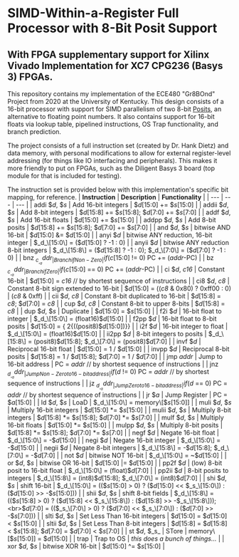 # SIMD-Within-a-Register Full Processor with 8-Bit Posit Support
## With FPGA supplementary support for Xilinx Vivado Implementation for XC7 CPG236 (Basys 3) FPGAs.

This repository contains my implementation of the ECE480 "Gr8BOnd" Project from 2020 at the University of Kentucky. This design consists of a 16-bit processor with support for SIMD parallelism of two 8-bit [Posits](http://www.johngustafson.net/pdfs/BeatingFloatingPoint.pdf), an alternative to floating point numbers. It also contains support for 16-bit floats via lookup table, pipelined instructions, OS Trap functionality, and branch prediction.

The project consists of a full instruction set (created by Dr. Hank Dietz) and data memory, with personal modifications to allow for external register-level addressing (for things like IO interfacing and peripherals). This makes it more friendly to put on FPGAs, such as the Diligent Basys 3 board (top module for that is included for testing). 

The instruction set is provided below with this implementation's specific bit mapping, for reference.
| **Instruction** | **Description** | **Functionality** |
| --- | --- | --- |
| addi $_d_, $_s_ | Add 16-bit integers | $_d_\[15:0\] += $_s_\[15:0\] |
| addii $_d_, $_s_ | Add 8-bit integers | $_d_\[15:8\] += $_s_\[15:8\]; $_d_\[7:0\] += $_s_\[7:0\] |
| addf $_d_, $_s_ | Add 16-bit floats | $_d_\[15:0\] += $_s_\[15:0\] |
| addpp $_d_, $_s_ | Add 8-bit posits | $_d_\[15:8\] += $_s_\[15:8\]; $_d_\[7:0\] += $_s_\[7:0\] |
| and $_d_, $_s_ | bitwise AND 16-bit | $_d_\[15:0\] &= $_d_\[15:0\] |
| anyi $_d_ | bitwise ANY reduction, 16-bit integer | $_d_\[15:0\] = ($_d_\[15:0\] ? -1 : 0) |
| anyii $_d_ | bitwise ANY reduction 8-bit integers | $_d_\[15:8\] = ($_d_\[15:8\] ? -1 : 0); $_d_\[7:0\] = ($_d_\[7:0\] ? -1 : 0) |
| bnz $_c_, _addr_ | Branch if Non-Zero | if ($_c_\[15:0\] != 0) PC += (_addr_\-PC) |
| bz $_c_, _addr_ | Branch if Zero | if ($_c_\[15:0\] == 0) PC += (_addr_\-PC) |
| ci $_d_, _c16_ | Constant 16-bit | $_d_\[15:0\] = _c16_ // by shortest sequence of instructions |
| ci8 $_d_, _c8_ | Constant 8-bit sign extended to 16-bit | $_d_\[15:0\] = ((_c8_ & 0x80) ? 0xff00 : 0) \| (_c8_ & 0xff) |
| cii $_d_, _c8_ | Constant 8-bit duplicated to 16-bit | $_d_\[15:8\] = _c8_; $_d_\[7:0\] = _c8_ |
| cup $_d_, _c8_ | Constant 8-bit to upper 8-bits | $_d_\[15:8\] = _c8_ |
| dup $_d_, $_s_ | Duplicate | $_d_\[15:0\] = $_s_\[15:0\] |
| f2i $_d_ | 16-bit float to integer | $_d_\[15:0\] = (float16)$_d_\[15:0\] |
| f2pp $_d_ | 16-bit float to 8-bit posits | $_d_\[15:0\] = { 2{((posit8)$_d_\[15:0\])}} |
| i2f $_d_ | 16-bit integer to float | $_d_\[15:0\] = (float16)$_d_\[15:0\] |
| ii2pp $_d_ | 8-bit integers to posits | $_d_\[15:8\] = (posit8)$_d_\[15:8\]; $_d_\[7:0\] = (posit8)$_d_\[7:0\] |
| invf $_d_ | Reciprocal 16-bit float | $_d_\[15:0\] = 1 / $_d_\[15:0\] |
| invpp $_d_ | Reciprocal 8-bit posits | $_d_\[15:8\] = 1 / $_d_\[15:8\]; $_d_\[7:0\] = 1 / $_d_\[7:0\] |
| jmp _addr_ | Jump to 16-bit address | PC = _addr_ // by shortest sequence of instructions |
| jnz $_d_, _addr_ | Jump Non-Zero to 16-bit address | if ($_d_ != 0) PC = _addr_ // by shortest sequence of instructions |
| jz $_d_, _addr_ | Jump Zero to 16-bit address | if ($_d_ == 0) PC = _addr_ // by shortest sequence of instructions |
| jr $_a_ | Jump Register | PC = $_a_\[15:0\] |
| ld $_d_, $_s_ | LoaD | $_d_\[15:0\] = memory\[$_s_\[15:0\]\] |
| muli $_d_, $_s_ | Multiply 16-bit integers | $_d_\[15:0\] \*= $_s_\[15:0\] |
| mulii $_d_, $_s_ | Multiply 8-bit integers | $_d_\[15:8\] \*= $_s_\[15:8\]; $_d_\[7:0\] \*= $_s_\[7:0\] |
| mulf $_d_, $_s_ | Multiply 16-bit floats | $_d_\[15:0\] \*= $_s_\[15:0\] |
| mulpp $_d_, $_s_ | Multiply 8-bit posits | $_d_\[15:8\] \*= $_s_\[15:8\]; $_d_\[7:0\] \*= $_s_\[7:0\] |
| negf $_d_ | Negate 16-bit float | $_d_\[15:0\] = -$_d_\[15:0\] |
| negi $_d_ | Negate 16-bit integer | $_d_\[15:0\] = -$_d_\[15:0\] |
| negii $_d_ | Negate 8-bit integers | $_d_\[15:8\] = -$_d_\[15:8\]; $_d_\[7:0\] = -$_d_\[7:0\] |
| not $_d_ | bitwise NOT 16-bit | $_d_\[15:0\] = ~$_d_\[15:0\] |
| or $_d_, $_s_ | bitwise OR 16-bit | $_d_\[15:0\] \|= $_d_\[15:0\] |
| pp2f $_d_ | (low) 8-bit posit to 16-bit float | $_d_\[15:0\] = (float)$_d_\[7:0\] |
| pp2ii $_d_ | 8-bit posits to integers | $_d_\[15:8\] = (int8)$_d_\[15:8\]; $_d_\[7:0\] = (int8)$_d_\[7:0\] |
| shi $_d_, $_s_ | shift 16-bit | $_d_\[15:0\] = (($_s_\[15:0\] > 0) ? ($_d_\[15:0\] << $_s_\[15:0\]) : ($_d_\[15:0\] >> -$_s_\[15:0\])) |
| shii $_d_, $_s_ | shift 8-bit fields | $_d_\[15:8\] = (($_s_\[15:8\] > 0) ? ($_d_\[15:8\] << $_s_\[15:8\]) : ($_d_\[15:8\] >> -$_s_\[15:8\]));  <br>$_d_\[7:0\] = (($_s_\[7:0\] > 0) ? ($_d_\[7:0\] << $_s_\[7:0\]) : ($_d_\[7:0\] >> -$_s_\[7:0\])) |
| slti $_d_, $_s_ | Set Less Than 16-bit integers | $_d_\[15:0\] = $_d_\[15:0\] < $_s_\[15:0\] |
| sltii $_d_, $_s_ | Set Less Than 8-bit integers | $_d_\[15:8\] = $_d_\[15:8\] < $_s_\[15:8\]; $_d_\[7:0\] = $_d_\[7:0\] < $_s_\[7:0\] |
| st $_d_, $_s_ | STore | memory\[$_s_\[15:0\]\] = $_d_\[15:0\] |
| trap | Trap to OS | _this does a bunch of things..._ |
| xor $_d_, $_s_ | bitwise XOR 16-bit | $_d_\[15:0\] ^= $_s_\[15:0\] |
